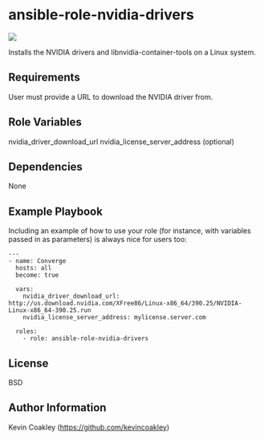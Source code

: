 ansible-role-nvidia-drivers
=========

![](https://github.com/kevincoakley/ansible-role-nvidia-drivers/workflows/Molecule%20Test/badge.svg)

Installs the NVIDIA drivers and libnvidia-container-tools on a Linux system.

Requirements
------------

User must provide a URL to download the NVIDIA driver from. 

Role Variables
--------------

nvidia_driver_download_url
nvidia_license_server_address (optional) 


Dependencies
------------

None

Example Playbook
----------------

Including an example of how to use your role (for instance, with variables passed in as parameters) is always nice for users too:

    ---
    - name: Converge
      hosts: all
      become: true

      vars:
        nvidia_driver_download_url: http://us.download.nvidia.com/XFree86/Linux-x86_64/390.25/NVIDIA-Linux-x86_64-390.25.run
        nvidia_license_server_address: mylicense.server.com

      roles:
        - role: ansible-role-nvidia-drivers

License
-------

BSD

Author Information
------------------

Kevin Coakley (https://github.com/kevincoakley)

